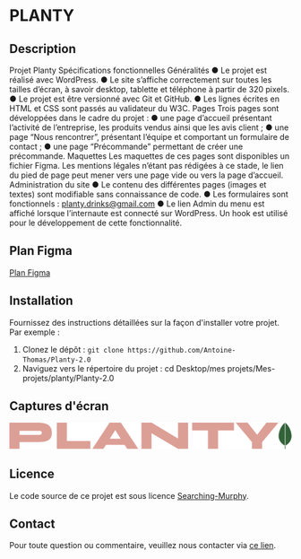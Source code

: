 # PLANTY

## Description
  Projet Planty Spécifications fonctionnelles Généralités ● Le projet est  réalisé avec WordPress. ● 
  Le site  s’affiche correctement sur toutes les tailles d’écran, à savoir desktop, tablette et téléphone à partir de 320 pixels. ●
  Le projet est être versionné avec Git et GitHub. ● 
  Les lignes écrites en HTML et CSS sont passés au validateur du W3C. 
  Pages Trois pages sont développées dans le cadre du projet : 
● une page d’accueil présentant l’activité de l’entreprise, les produits vendus ainsi que les avis client ; 
● une page “Nous rencontrer”, présentant l’équipe et comportant un formulaire de contact ; 
● une page “Précommande” permettant de créer une précommande. 
  Maquettes Les maquettes de ces pages sont disponibles un fichier Figma.
  Les mentions légales n’étant pas rédigées à ce stade, le lien du pied de page peut mener vers une page vide ou vers la page d’accueil. 
  Administration du site 
● Le contenu des différentes pages (images et textes) sont modifiable sans connaissance de code. 
● Les formulaires sont  fonctionnels : 
  planty.drinks@gmail.com 
● Le lien Admin du menu est affiché  lorsque l’internaute est connecté sur WordPress.
  Un hook est utilisé pour le développement de cette fonctionnalité.

## Plan Figma 
[Plan Figma](https://www.figma.com/file/bcc8q196ZE5RKN1r50hRt8/Maquette-Planty-P6-Wordpress?type=design&node-id=2-239&mode=design&t=fEmbE2GRRW9Qi3qs-0)

## Installation

Fournissez des instructions détaillées sur la façon d'installer votre projet. Par exemple :

1. Clonez le dépôt : `git clone https://github.com/Antoine-Thomas/Planty-2.0`
2. Naviguez vers le répertoire du projet : cd Desktop/mes projets/Mes-projets/planty/Planty-2.0


## Captures d'écran
![Logo du projet Planty](https://github.com/Antoine-Thomas/Planty-2.0/blob/main/app/public/wp-content/uploads/2024/01/Logo-1.png)

## Licence
Le code source de ce projet est sous licence [Searching-Murphy](https://www.searching-murphy.com/).

## Contact
Pour toute question ou commentaire, veuillez nous contacter via [ce lien](https://www.searching-murphy.com/#contact).



